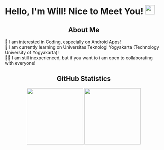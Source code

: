 # Hello, I'm Will! Nice to Meet You! <img src="https://raw.githubusercontent.com/MartinHeinz/MartinHeinz/master/wave.gif" width="30px">

<h2 align="center">About Me</h2>

👀 I am interested in Coding, especially on Android Apps!\
🌱 I am currently learning on Universitas Teknologi Yogyakarta (Technology University of Yogyakarta)!\
🤝🏻 I am still inexperienced, but if you want to i am open to collaborating with everyone! 


<h2 align="center">GitHub Statistics</h2>

<p align="center">
<a href="https://github.com/WilliamAbie">
  <img height="180em" src="https://github-readme-stats-eight-theta.vercel.app/api?username=WilliamAbie&show_icons=true&theme=algolia&include_all_commits=true&count_private=true"/>
  <img height="180em" src="https://github-readme-stats-eight-theta.vercel.app/api/top-langs/?username=WilliamAbie&layout=compact&langs_count=8&theme=algolia"/>
</a>
</p>
